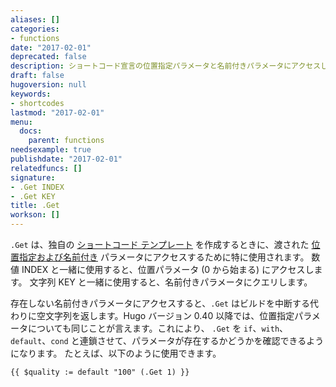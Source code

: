 ```yaml
---
aliases: []
categories:
- functions
date: "2017-02-01"
deprecated: false
description: ショートコード宣言の位置指定パラメータと名前付きパラメータにアクセスします。
draft: false
hugoversion: null
keywords:
- shortcodes
lastmod: "2017-02-01"
menu:
  docs:
    parent: functions
needsexample: true
publishdate: "2017-02-01"
relatedfuncs: []
signature:
- .Get INDEX
- .Get KEY
title: .Get
workson: []
---
```



`.Get` は、独自の [ショートコード テンプレート][sc] を作成するときに、渡された [位置指定および名前付き](/templates/shortcode-templates/#positional-vs-named-parameters) パラメータにアクセスするために特に使用されます。 数値 INDEX と一緒に使用すると、位置パラメータ (0 から始まる) にアクセスします。 文字列 KEY と一緒に使用すると、名前付きパラメータにクエリします。

存在しない名前付きパラメータにアクセスすると、`.Get` はビルドを中断する代わりに空文字列を返します。Hugo バージョン 0.40 以降では、位置指定パラメータについても同じことが言えます。これにより、 `.Get` を `if`、`with`、`default`、`cond` と連鎖させて、パラメータが存在するかどうかを確認できるようになります。 たとえば、以下のように使用できます。

```go-html-template
{{ $quality := default "100" (.Get 1) }}
```

[sc]: /templates/shortcode-templates/
